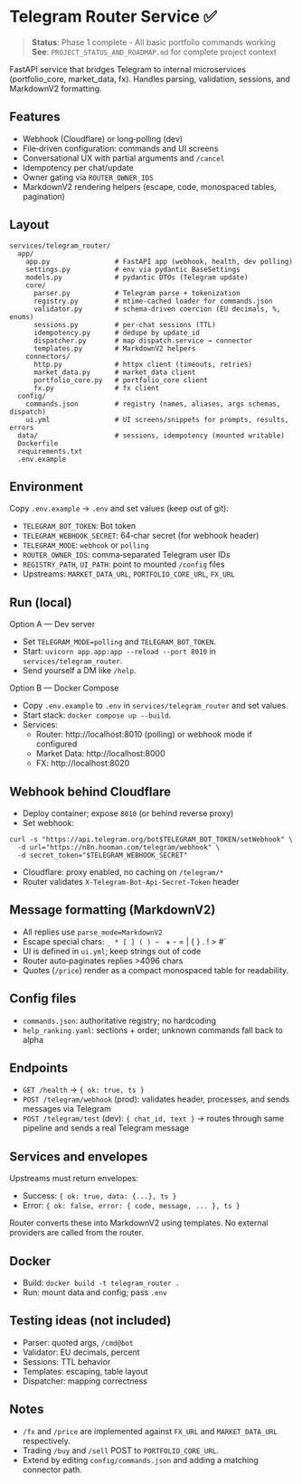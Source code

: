 # Telegram Router Service ✅

> **Status**: Phase 1 complete - All basic portfolio commands working
> **See**: `PROJECT_STATUS_AND_ROADMAP.md` for complete project context

FastAPI service that bridges Telegram to internal microservices (portfolio_core, market_data, fx). Handles parsing, validation, sessions, and MarkdownV2 formatting.

## Features
- Webhook (Cloudflare) or long‑polling (dev)
- File‑driven configuration: commands and UI screens
- Conversational UX with partial arguments and `/cancel`
- Idempotency per chat/update
- Owner gating via `ROUTER_OWNER_IDS`
- MarkdownV2 rendering helpers (escape, code, monospaced tables, pagination)

## Layout
```
services/telegram_router/
  app/
    app.py                # FastAPI app (webhook, health, dev polling)
    settings.py           # env via pydantic BaseSettings
    models.py             # pydantic DTOs (Telegram update)
    core/
      parser.py           # Telegram parse + tokenization
      registry.py         # mtime-cached loader for commands.json
      validator.py        # schema-driven coercion (EU decimals, %, enums)
      sessions.py         # per-chat sessions (TTL)
      idempotency.py      # dedupe by update_id
      dispatcher.py       # map dispatch.service → connector
      templates.py        # MarkdownV2 helpers
    connectors/
      http.py             # httpx client (timeouts, retries)
      market_data.py      # market_data client
      portfolio_core.py   # portfolio_core client
      fx.py               # fx client
  config/
    commands.json         # registry (names, aliases, args schemas, dispatch)
    ui.yml                # UI screens/snippets for prompts, results, errors
  data/                   # sessions, idempotency (mounted writable)
  Dockerfile
  requirements.txt
  .env.example
```

## Environment
Copy `.env.example` → `.env` and set values (keep out of git):
- `TELEGRAM_BOT_TOKEN`: Bot token
- `TELEGRAM_WEBHOOK_SECRET`: 64‑char secret (for webhook header)
- `TELEGRAM_MODE`: `webhook` or `polling`
- `ROUTER_OWNER_IDS`: comma‑separated Telegram user IDs
- `REGISTRY_PATH`, `UI_PATH`: point to mounted `/config` files
- Upstreams: `MARKET_DATA_URL`, `PORTFOLIO_CORE_URL`, `FX_URL`

## Run (local)
Option A — Dev server
- Set `TELEGRAM_MODE=polling` and `TELEGRAM_BOT_TOKEN`.
- Start: `uvicorn app.app:app --reload --port 8010` in `services/telegram_router`.
- Send yourself a DM like `/help`.

Option B — Docker Compose
- Copy `.env.example` to `.env` in `services/telegram_router` and set values.
- Start stack: `docker compose up --build`.
- Services:
  - Router: http://localhost:8010 (polling) or webhook mode if configured
  - Market Data: http://localhost:8000
  - FX: http://localhost:8020

## Webhook behind Cloudflare
- Deploy container; expose `8010` (or behind reverse proxy)
- Set webhook:
```
curl -s "https://api.telegram.org/bot$TELEGRAM_BOT_TOKEN/setWebhook" \
  -d url="https://n8n.hooman.com/telegram/webhook" \
  -d secret_token="$TELEGRAM_WEBHOOK_SECRET"
```
- Cloudflare: proxy enabled, no caching on `/telegram/*`
- Router validates `X-Telegram-Bot-Api-Secret-Token` header

## Message formatting (MarkdownV2)
- All replies use `parse_mode=MarkdownV2`
- Escape special chars: `_ * [ ] ( ) ~ ` + - = | { } . ! > #`
- UI is defined in `ui.yml`; keep strings out of code
- Router auto‑paginates replies >4096 chars
- Quotes (`/price`) render as a compact monospaced table for readability.

## Config files
- `commands.json`: authoritative registry; no hardcoding
- `help_ranking.yaml`: sections + order; unknown commands fall back to alpha

## Endpoints
- `GET /health` → `{ ok: true, ts }`
- `POST /telegram/webhook` (prod): validates header, processes, and sends messages via Telegram
- `POST /telegram/test` (dev): `{ chat_id, text }` → routes through same pipeline and sends a real Telegram message

## Services and envelopes
Upstreams must return envelopes:
- Success: `{ ok: true, data: {...}, ts }`
- Error: `{ ok: false, error: { code, message, ... }, ts }`

Router converts these into MarkdownV2 using templates. No external providers are called from the router.

## Docker
- Build: `docker build -t telegram_router .`
- Run: mount data and config; pass `.env`

## Testing ideas (not included)
- Parser: quoted args, `/cmd@bot`
- Validator: EU decimals, percent
- Sessions: TTL behavior
- Templates: escaping, table layout
- Dispatcher: mapping correctness

## Notes
- `/fx` and `/price` are implemented against `FX_URL` and `MARKET_DATA_URL` respectively.
- Trading `/buy` and `/sell` POST to `PORTFOLIO_CORE_URL`.
- Extend by editing `config/commands.json` and adding a matching connector path.
